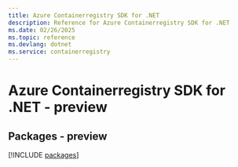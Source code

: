 ```yaml
---
title: Azure Containerregistry SDK for .NET
description: Reference for Azure Containerregistry SDK for .NET
ms.date: 02/26/2025
ms.topic: reference
ms.devlang: dotnet
ms.service: containerregistry
---
```

# Azure Containerregistry SDK for .NET - preview
## Packages - preview
[!INCLUDE [packages](containerregistry-index.md)]